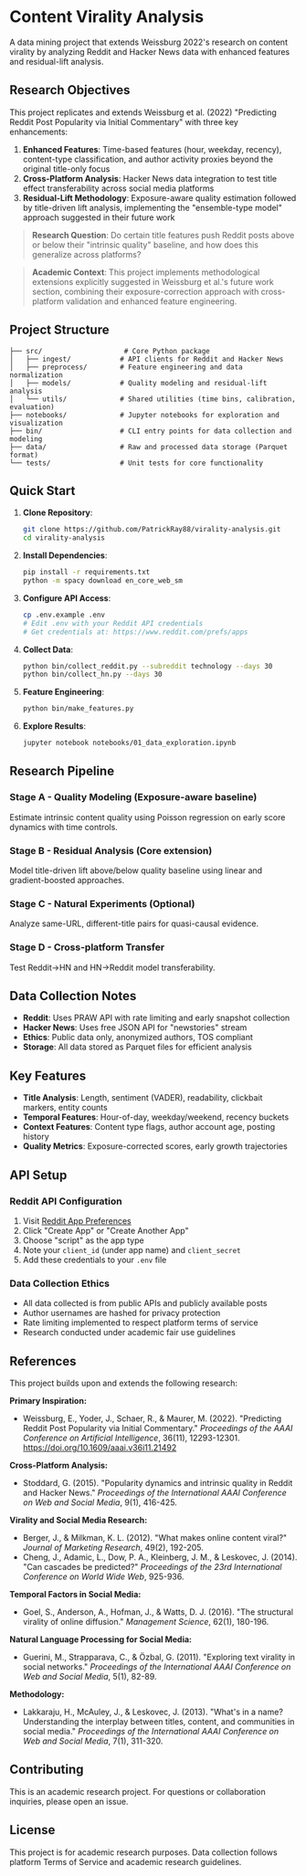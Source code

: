 # Content Virality Analysis

A data mining project that extends Weissburg 2022's research on content virality by analyzing Reddit and Hacker News data with enhanced features and residual-lift analysis.

## Research Objectives

This project replicates and extends Weissburg et al. (2022) "Predicting Reddit Post Popularity via Initial Commentary" with three key enhancements:

1. **Enhanced Features**: Time-based features (hour, weekday, recency), content-type classification, and author activity proxies beyond the original title-only focus
2. **Cross-Platform Analysis**: Hacker News data integration to test title effect transferability across social media platforms
3. **Residual-Lift Methodology**: Exposure-aware quality estimation followed by title-driven lift analysis, implementing the "ensemble-type model" approach suggested in their future work

> **Research Question**: Do certain title features push Reddit posts above or below their "intrinsic quality" baseline, and how does this generalize across platforms?

> **Academic Context**: This project implements methodological extensions explicitly suggested in Weissburg et al.'s future work section, combining their exposure-correction approach with cross-platform validation and enhanced feature engineering.

## Project Structure

```
├── src/                    # Core Python package
│   ├── ingest/            # API clients for Reddit and Hacker News
│   ├── preprocess/        # Feature engineering and data normalization
│   ├── models/            # Quality modeling and residual-lift analysis
│   └── utils/             # Shared utilities (time bins, calibration, evaluation)
├── notebooks/             # Jupyter notebooks for exploration and visualization
├── bin/                   # CLI entry points for data collection and modeling
├── data/                  # Raw and processed data storage (Parquet format)
└── tests/                 # Unit tests for core functionality
```

## Quick Start

1. **Clone Repository**:
   ```bash
   git clone https://github.com/PatrickRay88/virality-analysis.git
   cd virality-analysis
   ```

2. **Install Dependencies**:
   ```bash
   pip install -r requirements.txt
   python -m spacy download en_core_web_sm
   ```

3. **Configure API Access**:
   ```bash
   cp .env.example .env
   # Edit .env with your Reddit API credentials
   # Get credentials at: https://www.reddit.com/prefs/apps
   ```

4. **Collect Data**:
   ```bash
   python bin/collect_reddit.py --subreddit technology --days 30
   python bin/collect_hn.py --days 30
   ```

5. **Feature Engineering**:
   ```bash
   python bin/make_features.py
   ```

6. **Explore Results**:
   ```bash
   jupyter notebook notebooks/01_data_exploration.ipynb
   ```

## Research Pipeline

### Stage A - Quality Modeling (Exposure-aware baseline)
Estimate intrinsic content quality using Poisson regression on early score dynamics with time controls.

### Stage B - Residual Analysis (Core extension)  
Model title-driven lift above/below quality baseline using linear and gradient-boosted approaches.

### Stage C - Natural Experiments (Optional)
Analyze same-URL, different-title pairs for quasi-causal evidence.

### Stage D - Cross-platform Transfer
Test Reddit→HN and HN→Reddit model transferability.

## Data Collection Notes

- **Reddit**: Uses PRAW API with rate limiting and early snapshot collection
- **Hacker News**: Uses free JSON API for "newstories" stream
- **Ethics**: Public data only, anonymized authors, TOS compliant
- **Storage**: All data stored as Parquet files for efficient analysis

## Key Features

- **Title Analysis**: Length, sentiment (VADER), readability, clickbait markers, entity counts
- **Temporal Features**: Hour-of-day, weekday/weekend, recency buckets  
- **Context Features**: Content type flags, author account age, posting history
- **Quality Metrics**: Exposure-corrected scores, early growth trajectories

## API Setup

### Reddit API Configuration
1. Visit [Reddit App Preferences](https://www.reddit.com/prefs/apps)
2. Click "Create App" or "Create Another App"
3. Choose "script" as the app type
4. Note your `client_id` (under app name) and `client_secret`
5. Add these credentials to your `.env` file

### Data Collection Ethics
- All data collected is from public APIs and publicly available posts
- Author usernames are hashed for privacy protection
- Rate limiting implemented to respect platform terms of service
- Research conducted under academic fair use guidelines

## References

This project builds upon and extends the following research:

**Primary Inspiration:**
- Weissburg, E., Yoder, J., Schaer, R., & Maurer, M. (2022). "Predicting Reddit Post Popularity via Initial Commentary." *Proceedings of the AAAI Conference on Artificial Intelligence*, 36(11), 12293-12301. https://doi.org/10.1609/aaai.v36i11.21492

**Cross-Platform Analysis:**
- Stoddard, G. (2015). "Popularity dynamics and intrinsic quality in Reddit and Hacker News." *Proceedings of the International AAAI Conference on Web and Social Media*, 9(1), 416-425.

**Virality and Social Media Research:**
- Berger, J., & Milkman, K. L. (2012). "What makes online content viral?" *Journal of Marketing Research*, 49(2), 192-205.
- Cheng, J., Adamic, L., Dow, P. A., Kleinberg, J. M., & Leskovec, J. (2014). "Can cascades be predicted?" *Proceedings of the 23rd International Conference on World Wide Web*, 925-936.

**Temporal Factors in Social Media:**
- Goel, S., Anderson, A., Hofman, J., & Watts, D. J. (2016). "The structural virality of online diffusion." *Management Science*, 62(1), 180-196.

**Natural Language Processing for Social Media:**
- Guerini, M., Strapparava, C., & Özbal, G. (2011). "Exploring text virality in social networks." *Proceedings of the International AAAI Conference on Web and Social Media*, 5(1), 82-89.

**Methodology:**
- Lakkaraju, H., McAuley, J., & Leskovec, J. (2013). "What's in a name? Understanding the interplay between titles, content, and communities in social media." *Proceedings of the International AAAI Conference on Web and Social Media*, 7(1), 311-320.

## Contributing

This is an academic research project. For questions or collaboration inquiries, please open an issue.

## License

This project is for academic research purposes. Data collection follows platform Terms of Service and academic research guidelines.
